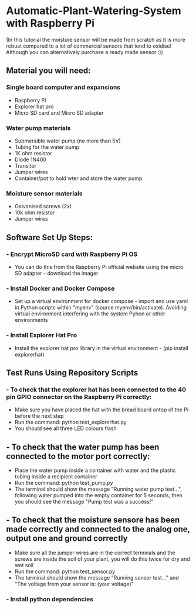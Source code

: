 # Automatic-Plant-Watering-System with Raspberry Pi
 (In this tutorial the moisture sensor will be made from scratch as it is more robust compared to a lot of commercial sensors that tend to oxidise! Although you can alternatively purchase a ready made sensor :))

## Material you will need:
### Single board computer and expansions
 - Raspberry Pi
 - Explorer hat pro
 - Micro SD card and Micro SD adapter
### Water pump materials
 - Submersible water pump (no more than 5V)
 - Tubing for the water pump
 - 1K ohm resistor
 - Diode 1N400
 - Transitor
 - Jumper wires
 - Container/pot to hold wter and store the water pump
### Moisture sensor materials
 - Galvanised screws (2x)
 - 10k ohm resistor
 - Jumper wires
 
## Software Set Up Steps:
### - Encrypt MicroSD card with Raspberry Pi OS
  - You can do this from the Raspberry Pi official website using the micro SD adapter - download the imager
### - Install Docker and Docker Compose
 - Set up a virtual environment for docker compose - import and use yaml in Python scripts within "myenv" (source myenv/bin/activate). Avoiding virtual environment interfering with the system Pyhon or other environments
### - Install Explorer Hat Pro
 - Install the explorer hat pro library in the virtual environment - (pip install explorerhat)

## Test Runs Using Repository Scripts
### - To check that the explorer hat has been connected to the 40 pin GPIO connector on the Raspberry Pi correctly:
 - Make sure you have placed the hat with the bread board ontop of the Pi before the next step
 - Run the command: 
   python test_explorerhat.py
 - You should see all three LED colours flash
## - To check that the water pump has been connected to the motor port correctly:
 - Place the water pump inside a container with water and the plastic tubing inside a recipient container 
 - Run the command: python test_pump.py
 - The terminal should show the message "Running water pump test...", following water pumped into the empty container for 5 seconds, then you should see the message "Pump test was a success!"
## - To check that the moisture sensore has been made correctly and connected to the analog one, output one and ground correctly
 - Make sure all the jumper wires are in the correct terminals and the screws are inside the soil of your plant, you will do this twice for dry and wet soil
 - Run the command:
   python test_sensor.py 
 - The terminal should show the message "Running sensor test..." and "The voltage from your sensor is: (your voltage)"

### - Install python dependencies 

